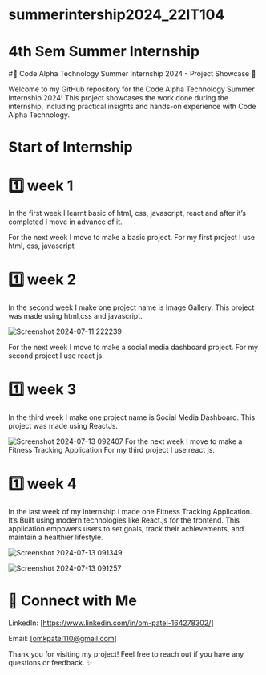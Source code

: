 # summerintership2024_22IT104

# 4th Sem Summer Internship
 
 #🌟 Code Alpha Technology Summer Internship 2024 - Project Showcase 🌟

Welcome to my GitHub repository for the Code Alpha Technology Summer Internship 2024! This project showcases the work done during the internship, including practical insights and hands-on experience with Code Alpha Technology.

# Start of Internship
# 1️⃣ week 1


In the first week I learnt basic of html, css, javascript, react 
and after it’s completed I move in advance of it.

For the next week I move to make a basic project.
For my first project I use html, css, javascript

# 1️⃣ week 2


 In the second week I make one project name is Image Gallery. 
This project was made using html,css and javascript.

![Screenshot 2024-07-11 222239](https://github.com/user-attachments/assets/09b360b8-ffcc-42c7-97b2-97f25feba7dd)

For the next week I move to make a social media dashboard 
project.
 For my second project I use react js.
# 1️⃣ week 3


In the third week I make one project name is Social Media 
Dashboard. 
This project was made using ReactJs.

![Screenshot 2024-07-13 092407](https://github.com/user-attachments/assets/6c1fe439-6be6-4206-8581-18e978b12e0d)
For the next week I move to make a Fitness Tracking Application
For my third project I use react js.

# 1️⃣ week 4


In the last week of my internship I made one Fitness Tracking 
Application. It’s Built using modern technologies like React.js for 
the frontend. This application empowers users to set goals, track 
their achievements, and maintain a healthier lifestyle.

![Screenshot 2024-07-13 091349](https://github.com/user-attachments/assets/af15e4ff-3143-49fe-a4f4-79ad63163606)

![Screenshot 2024-07-13 091257](https://github.com/user-attachments/assets/3e48c575-40d2-4323-a7f2-8913a19fadbf)

# 🤝 Connect with Me

LinkedIn: [https://www.linkedin.com/in/om-patel-164278302/]

Email: [omkpatel110@gmail.com]

Thank you for visiting my project! Feel free to reach out if you have any questions or feedback. ✨

